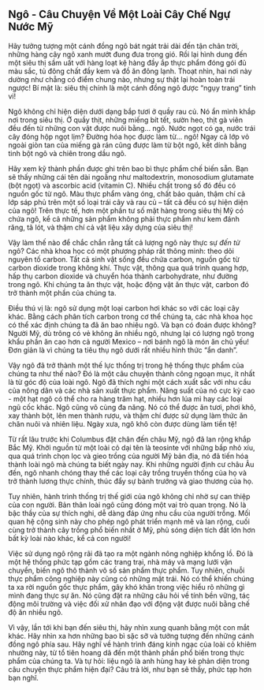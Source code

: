 ## Ngô - Câu Chuyện Về Một Loài Cây Chế Ngự Nước Mỹ

Hãy tưởng tượng một cánh đồng ngô bát ngát trải dài đến tận chân trời, những hàng cây ngô xanh mướt đung đưa trong gió. Rồi lại hình dung đến một siêu thị sầm uất với hàng loạt kệ hàng đầy ắp thực phẩm đóng gói đủ màu sắc, tủ đông chất đầy kem và đồ ăn đông lạnh. Thoạt nhìn, hai nơi này dường như chẳng có điểm chung nào, nhưng sự thật lại hoàn toàn trái ngược! Bí mật là: siêu thị chính là một cánh đồng ngô được “ngụy trang” tinh vi!

Ngô không chỉ hiện diện dưới dạng bắp tươi ở quầy rau củ. Nó ẩn mình khắp nơi trong siêu thị.  Ở quầy thịt, những miếng bít tết, sườn heo, thịt gà viên đều đến từ những con vật được nuôi bằng… ngô.  Nước ngọt có ga, nước trái cây đóng hộp ngọt lịm?  Đường hóa học được làm từ… ngô! Ngay cả lớp vỏ ngoài giòn tan của miếng gà rán cũng được làm từ bột ngô, kết dính bằng tinh bột ngô và chiên trong dầu ngô.

Hãy xem kỹ thành phần được ghi trên bao bì thực phẩm chế biến sẵn. Bạn sẽ thấy những cái tên dài ngoằng như maltodextrin, monosodium glutamate (bột ngọt) và ascorbic acid (vitamin C). Nhiều chất trong số đó đều có nguồn gốc từ ngô. Màu thực phẩm vàng óng, chất bảo quản, thậm chí cả lớp sáp phủ trên một số loại trái cây và rau củ – tất cả đều có sự hiện diện của ngô! Trên thực tế, hơn một phần tư số mặt hàng trong siêu thị Mỹ có chứa ngô, kể cả những sản phẩm không phải thực phẩm như kem đánh răng, tã lót, và thậm chí cả vật liệu xây dựng của siêu thị!

Vậy làm thế nào để chắc chắn rằng tất cả lượng ngô này thực sự *đến từ* ngô? Các nhà khoa học có một phương pháp rất thông minh: theo dõi nguyên tố carbon.  Tất cả sinh vật sống đều chứa carbon, nguồn gốc từ carbon dioxide trong không khí. Thực vật, thông qua quá trình quang hợp, hấp thụ carbon dioxide và chuyển hóa thành carbohydrate, như đường trong ngô. Khi chúng ta ăn thực vật, hoặc động vật ăn thực vật, carbon đó trở thành một phần của chúng ta.

Điều thú vị là: ngô sử dụng một loại carbon hơi khác so với các loại cây khác. Bằng cách phân tích carbon trong cơ thể chúng ta, các nhà khoa học có thể xác định chúng ta đã ăn bao nhiêu ngô. Và bạn có đoán được không? Người Mỹ, dù trông có vẻ không ăn nhiều ngô, nhưng lại có lượng ngô trong khẩu phần ăn cao hơn cả người Mexico – nơi bánh ngô là món ăn chủ yếu!  Đơn giản là vì chúng ta tiêu thụ ngô dưới rất nhiều hình thức “ẩn danh”.

Vậy ngô đã trở thành một thế lực thống trị trong hệ thống thực phẩm của chúng ta như thế nào? Đó là một câu chuyện thành công ngoạn mục, ít nhất là từ góc độ của loài ngô. Ngô đã thích nghi một cách xuất sắc với nhu cầu của nông dân và các nhà sản xuất thực phẩm. Năng suất của nó cực kỳ cao - một hạt ngô có thể cho ra hàng trăm hạt, nhiều hơn lúa mì hay các loại ngũ cốc khác. Ngô cũng vô cùng đa năng. Nó có thể được ăn tươi, phơi khô, xay thành bột, lên men thành rượu, và thậm chí được sử dụng làm thức ăn chăn nuôi và nhiên liệu.  Ngày xưa, ngô khô còn được dùng làm tiền tệ!

Từ rất lâu trước khi Columbus đặt chân đến châu Mỹ, ngô đã lan rộng khắp Bắc Mỹ. Khởi nguồn từ một loài cỏ dại tên là teosinte với những bắp nhỏ xíu, qua quá trình chọn lọc và gieo trồng của người Mỹ bản địa, nó đã tiến hóa thành loài ngô mà chúng ta biết ngày nay. Khi những người định cư châu Âu đến, ngô nhanh chóng thay thế các loại cây trồng truyền thống của họ và trở thành lương thực chính, thúc đẩy sự bành trướng và giao thương của họ.

Tuy nhiên, hành trình thống trị thế giới của ngô không chỉ nhờ sự can thiệp của con người. Bản thân loài ngô cũng đóng một vai trò quan trọng. Nó là bậc thầy của sự thích nghi, dễ dàng đáp ứng nhu cầu của người trồng. Mối quan hệ cộng sinh này cho phép ngô phát triển mạnh mẽ và lan rộng, cuối cùng trở thành cây trồng phổ biến nhất ở Mỹ, phủ sóng diện tích đất lớn hơn bất kỳ loài nào khác, kể cả con người!

Việc sử dụng ngô rộng rãi đã tạo ra một ngành nông nghiệp khổng lồ. Đó là một hệ thống phức tạp gồm các trang trại, nhà máy và mạng lưới vận chuyển, biến ngô thô thành vô số sản phẩm thực phẩm. Tuy nhiên, chuỗi thực phẩm công nghiệp này cũng có những mặt trái. Nó có thể khiến chúng ta xa rời nguồn gốc thực phẩm, gây khó khăn trong việc hiểu rõ những gì mình đang thực sự ăn. Nó cũng đặt ra những câu hỏi về tính bền vững, tác động môi trường và việc đối xử nhân đạo với động vật được nuôi bằng chế độ ăn nhiều ngô.

Vì vậy, lần tới khi bạn đến siêu thị, hãy nhìn xung quanh bằng một con mắt khác. Hãy nhìn xa hơn những bao bì sặc sỡ và tưởng tượng đến những cánh đồng ngô phía sau. Hãy nghĩ về hành trình đáng kinh ngạc của loài cỏ khiêm nhường này, từ tổ tiên hoang dã đến một thành phần phổ biến trong thực phẩm của chúng ta. Và tự hỏi: liệu ngô là anh hùng hay kẻ phản diện trong câu chuyện thực phẩm hiện đại? Câu trả lời, như bạn sẽ thấy, phức tạp hơn bạn nghĩ.
